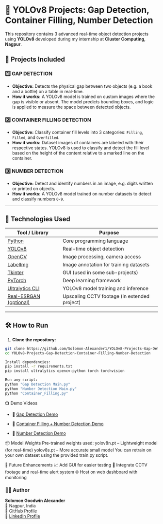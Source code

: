 # 🚀 YOLOv8 Projects: Gap Detection, Container Filling, Number Detection

This repository contains 3 advanced real-time object detection projects using **YOLOv8** developed during my internship at **Clustor Computing, Nagpur**.

## 📁 Projects Included

### 1️⃣ GAP DETECTION
- **Objective:** Detects the physical gap between two objects (e.g. a book and a bottle) on a table in real-time.
- **How it works:** A YOLOv8 model is trained on custom images where the gap is visible or absent. The model predicts bounding boxes, and logic is applied to measure the space between detected objects.

### 2️⃣ CONTAINER FILLING DETECTION
- **Objective:** Classify container fill levels into 3 categories: `Filling`, `Filled`, and `Overfilled`.
- **How it works:** Dataset images of containers are labeled with their respective states. YOLOv8 is used to classify and detect the fill level based on the height of the content relative to a marked line on the container.

### 3️⃣ NUMBER DETECTION
- **Objective:** Detect and identify numbers in an image, e.g. digits written or printed on objects.
- **How it works:** A YOLOv8 model trained on number datasets to detect and classify numbers `0-9`.

---

## 🧠 Technologies Used

| Tool / Library | Purpose |
|----------------|---------|
| [Python](https://www.python.org/) | Core programming language |
| [YOLOv8](https://github.com/ultralytics/ultralytics) | Real-time object detection |
| [OpenCV](https://opencv.org/) | Image processing, camera access |
| [LabelImg](https://github.com/tzutalin/labelImg) | Image annotation for training datasets |
| [Tkinter](https://docs.python.org/3/library/tkinter.html) | GUI (used in some sub-projects) |
| [PyTorch](https://pytorch.org/) | Deep learning framework |
| [Ultralytics CLI](https://docs.ultralytics.com/) | YOLOv8 model training and inference |
| [Real-ESRGAN (optional)](https://github.com/xinntao/Real-ESRGAN) | Upscaling CCTV footage (in extended project) |

---


## 🛠️ How to Run

1. **Clone the repository:**

```bash
git clone https://github.com/Solomon-Alexander1/YOLOv8-Projects-Gap-Detection-Container-Filling-Number-Detection.git
cd YOLOv8-Projects-Gap-Detection-Container-Filling-Number-Detection

Install dependencies:
pip install -r requirements.txt
pip install ultralytics opencv-python torch torchvision

Run any script:
python "Gap Detection Main.py"
python "Number Detection Main.py"
python "Container_Filling.py"
```
📺 Demo Videos

- 🔗 [Gap Detection Demo](https://github.com/Solomon-Alexander1/YOLOv8-Projects-Gap-Detection-Container-Filling-Number-Detection-/blob/master/Gap_No_Gap_Detection_Video.mp4)

- 🔗 [Container Filling + Number Detection Demo](https://github.com/Solomon-Alexander1/YOLOv8-Projects-Gap-Detection-Container-Filling-Number-Detection-/blob/master/Container_Filling_Video.mp4)

- 🔗 [Number Detection Demo](https://github.com/Solomon-Alexander1/YOLOv8-Projects-Gap-Detection-Container-Filling-Number-Detection-/blob/master/Number_Detection_Video.mkv)


📦 Model Weights
Pre-trained weights used:
yolov8n.pt – Lightweight model (for real-time)
yolov8s.pt – More accurate small model
You can retrain on your own dataset using the provided train.py script.


📌 Future Enhancements
📈 Add GUI for easier testing
🧠 Integrate CCTV footage and real-time alert system
🌐 Host on web dashboard with monitoring


### 🙋‍♂️ Author

**Solomon Goodwin Alexander**  
📍 Nagpur, India  
🔗 [GitHub Profile](https://github.com/Solomon-Alexander1)  
🔗 [LinkedIn Profile](https://www.linkedin.com/in/solomon-alexander-184733170/)

